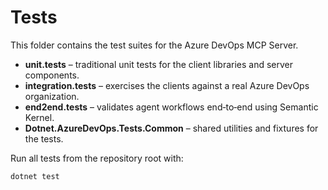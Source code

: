# Tests

This folder contains the test suites for the Azure DevOps MCP Server.

- **unit.tests** – traditional unit tests for the client libraries and server components.
- **integration.tests** – exercises the clients against a real Azure DevOps organization.
- **end2end.tests** – validates agent workflows end‑to‑end using Semantic Kernel.
- **Dotnet.AzureDevOps.Tests.Common** – shared utilities and fixtures for the tests.

Run all tests from the repository root with:

```bash
dotnet test
```
